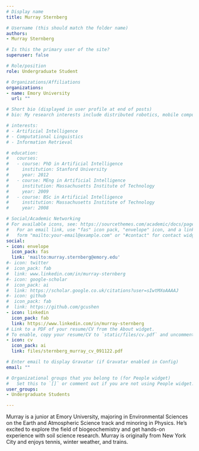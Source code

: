 ```yaml
---
# Display name
title: Murray Sternberg

# Username (this should match the folder name)
authors:
- Murray Sternberg

# Is this the primary user of the site?
superuser: false

# Role/position
role: Undergraduate Student

# Organizations/Affiliations
organizations:
- name: Emory University
  url: ""

# Short bio (displayed in user profile at end of posts)
# bio: My research interests include distributed robotics, mobile computing and programmable matter.

# interests:
# - Artificial Intelligence
# - Computational Linguistics
# - Information Retrieval

# education:
#   courses:
#   - course: PhD in Artificial Intelligence
#     institution: Stanford University
#     year: 2012
#   - course: MEng in Artificial Intelligence
#     institution: Massachusetts Institute of Technology
#     year: 2009
#   - course: BSc in Artificial Intelligence
#     institution: Massachusetts Institute of Technology
#     year: 2008

# Social/Academic Networking
# For available icons, see: https://sourcethemes.com/academic/docs/page-builder/#icons
#   For an email link, use "fas" icon pack, "envelope" icon, and a link in the
#   form "mailto:your-email@example.com" or "#contact" for contact widget.
social:
- icon: envelope
  icon_pack: fas
  link: 'mailto:murray.sternberg@emory.edu'
#- icon: twitter
#  icon_pack: fab
#  link: www.linkedin.com/in/murray-sternberg
#- icon: google-scholar
#  icon_pack: ai
#  link: https://scholar.google.co.uk/citations?user=sIwtMXoAAAAJ
#- icon: github
#  icon_pack: fab
#  link: https://github.com/gcushen
- icon: linkedin
  icon_pack: fab
  link: https://www.linkedin.com/in/murray-sternberg
# Link to a PDF of your resume/CV from the About widget.
# To enable, copy your resume/CV to `static/files/cv.pdf` and uncomment the lines below.
- icon: cv
  icon_pack: ai
  link: files/sternberg_murray_cv_091122.pdf

# Enter email to display Gravatar (if Gravatar enabled in Config)
email: ""

# Organizational groups that you belong to (for People widget)
#   Set this to `[]` or comment out if you are not using People widget.
user_groups:
- Undergraduate Students

---
```


Murray is a junior at Emory University, majoring in Environmental Sciences on the Earth and Atmospheric Science track and minoring in Physics. He’s excited to explore the field of biogeochemistry and get hands-on experience with soil science research. Murray is originally from New York City and enjoys tennis, winter weather, and trains.

